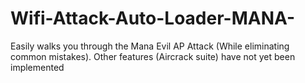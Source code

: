 # Wifi-Attack-Auto-Loader-MANA-
Easily walks you through the Mana Evil AP Attack (While eliminating common mistakes). Other features (Aircrack suite) have not yet been implemented
